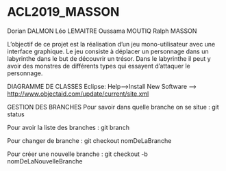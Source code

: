 # ACL2019_MASSON

Dorian DALMON
Léo LEMAITRE
Oussama MOUTIQ
Ralph MASSON

L’objectif  de  ce  projet  est  la  réalisation  d’un jeu  mono-utilisateur  avec  une  interface graphique.  Le  jeu  consiste  à  déplacer  un  personnage  dans  un  labyrinthe  dans  le  but  de découvrir un trésor. Dans le labyrinthe il peut y avoir des monstres de différents types qui essayent d’attaquer le personnage.

DIAGRAMME DE CLASSES 
Eclipse: Help-->Install New Software --> http://www.objectaid.com/update/current/site.xml


GESTION DES BRANCHES
Pour savoir dans quelle branche on se situe : 
git status

Pour avoir la liste des branches :
git branch

Pour changer de branche :
git checkout nomDeLaBranche

Pour créer une nouvelle branche  :
git checkout -b nomDeLaNouvelleBranche
